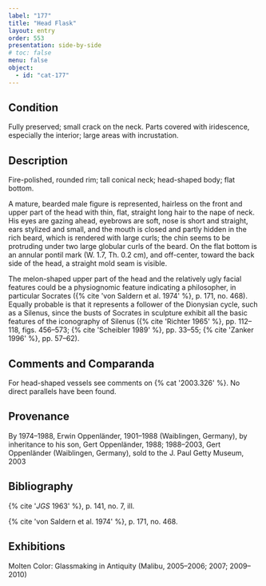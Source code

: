 ```yaml
---
label: "177"
title: "Head Flask"
layout: entry
order: 553
presentation: side-by-side
# toc: false
menu: false
object:
  - id: "cat-177"
---
```


## Condition

Fully preserved; small crack on the neck. Parts covered with iridescence, especially the interior; large areas with incrustation.

## Description

Fire-polished, rounded rim; tall conical neck; head-shaped body; flat bottom.

A mature, bearded male figure is represented, hairless on the front and upper part of the head with thin, flat, straight long hair to the nape of neck. His eyes are gazing ahead, eyebrows are soft, nose is short and straight, ears stylized and small, and the mouth is closed and partly hidden in the rich beard, which is rendered with large curls; the chin seems to be protruding under two large globular curls of the beard. On the flat bottom is an annular pontil mark (W. 1.7, Th. 0.2 cm), and off-center, toward the back side of the head, a straight mold seam is visible.

The melon-shaped upper part of the head and the relatively ugly facial features could be a physiognomic feature indicating a philosopher, in particular Socrates ({% cite 'von Saldern et al. 1974' %}, p. 171, no. 468). Equally probable is that it represents a follower of the Dionysian cycle, such as a Silenus, since the busts of Socrates in sculpture exhibit all the basic features of the iconography of Silenus ({% cite 'Richter 1965' %}, pp. 112–118, figs. 456–573; {% cite 'Scheibler 1989' %}, pp. 33–55; {% cite 'Zanker 1996' %}, pp. 57–62).

## Comments and Comparanda

For head-shaped vessels see comments on {% cat '2003.326' %}. No direct parallels have been found.

## Provenance

By 1974–1988, Erwin Oppenländer, 1901–1988 (Waiblingen, Germany), by inheritance to his son, Gert Oppenländer, 1988; 1988–2003, Gert Oppenländer (Waiblingen, Germany), sold to the J. Paul Getty Museum, 2003

## Bibliography

{% cite '*JGS* 1963' %}, p. 141, no. 7, ill.

{% cite 'von Saldern et al. 1974' %}, p. 171, no. 468.

## Exhibitions

Molten Color: Glassmaking in Antiquity (Malibu, 2005–2006; 2007; 2009–2010)
